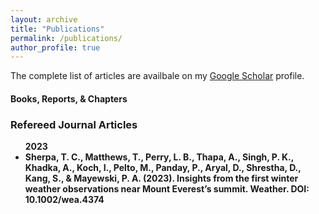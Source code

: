 ```yaml
---
layout: archive
title: "Publications"
permalink: /publications/
author_profile: true
---
```


<div class="wordwrap">The complete list of articles are availbale on my <a href="{{site.author.googlescholar}}" target="_blank">Google Scholar</a> profile.</div>

<h4>Books, Reports, & Chapters</h4>


<h3>Refereed Journal Articles</h3>

<ul><left><b>2023

<li><div class="wordwrap">Sherpa, T. C., Matthews, T., Perry, L. B., Thapa, A., Singh, P. K., Khadka, A., Koch, I., Pelto, M., Panday, P., Aryal, D., Shrestha, D., Kang, S., & Mayewski, P. A. (2023). Insights from the first winter weather observations near Mount Everest’s summit. Weather. DOI: 10.1002/wea.4374</div></li>
</ul>
